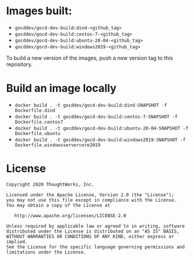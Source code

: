 # Images built:

- `gocddev/gocd-dev-build:dind-<github_tag>`
- `gocddev/gocd-dev-build:centos-7-<github_tag>`
- `gocddev/gocd-dev-build:ubuntu-20-04-<github_tag>`
- `gocddev/gocd-dev-build:windows2019-<github_tag>`

To build a new version of the images, push a new version tag to this repository.

# Build an image locally

- ```docker build . -t gocddev/gocd-dev-build:dind-SNAPSHOT -f Dockerfile.dind```
- ```docker build . -t gocddev/gocd-dev-build:centos-7-SNAPSHOT -f Dockerfile.centos7```
- ```docker build . -t gocddev/gocd-dev-build:ubuntu-20-04-SNAPSHOT -f Dockerfile.ubuntu```
- ```docker build . -t gocddev/gocd-dev-build:windows2019-SNAPSHOT -f Dockerfile.windowsservercore2019```

# License

```plain
Copyright 2020 ThoughtWorks, Inc.

Licensed under the Apache License, Version 2.0 (the "License");
you may not use this file except in compliance with the License.
You may obtain a copy of the License at

   http://www.apache.org/licenses/LICENSE-2.0

Unless required by applicable law or agreed to in writing, software
distributed under the License is distributed on an "AS IS" BASIS,
WITHOUT WARRANTIES OR CONDITIONS OF ANY KIND, either express or implied.
See the License for the specific language governing permissions and
limitations under the License.
```
